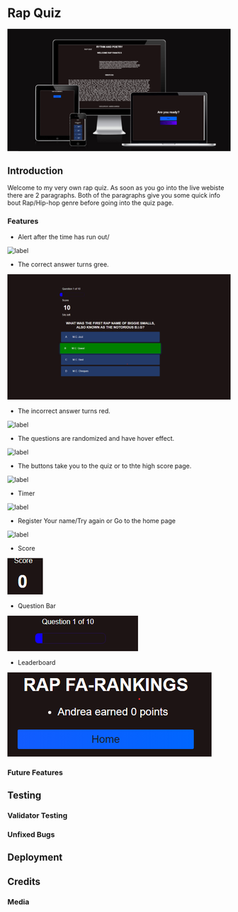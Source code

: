 # Rap Quiz
![Alt text](assets/images/am%20i%20responsive.png)


## Introduction
Welcome to my very own rap quiz. As soon as you go into the live webiste there are 2 paragraphs.
Both of the paragraphs give you some quick info bout Rap/Hip-hop genre before going into the quiz page.


### Features
- Alert after the time has run out/

![label](assets/images/alert.png%0D) 


- The correct answer turns gree.


![Alt text](assets/images/green.png)


- The incorrect answer turns red.


![label](assets/images/red.png%0D) 


- The questions are randomized and have hover effect.


![label](assets/images/quizlist.PNG%0D)


- The buttons take you to the quiz or to thte high score page.


![label](assets/images/quiz%20page.PNG%0D)


- Timer


![label](assets/images/timer.PNG%0D) 

- Register Your name/Try again or Go to the home page


![label](assets/images/end.png%0D) 


- Score


![Alt text](assets/images/score.PNG)


- Question Bar


![Alt text](assets/images/qBar.PNG)

- Leaderboard


![Alt text](assets/images/score-name-points.png)

### Future Features

## Testing 


### Validator Testing 


### Unfixed Bugs


## Deployment



## Credits 
 

### Media

